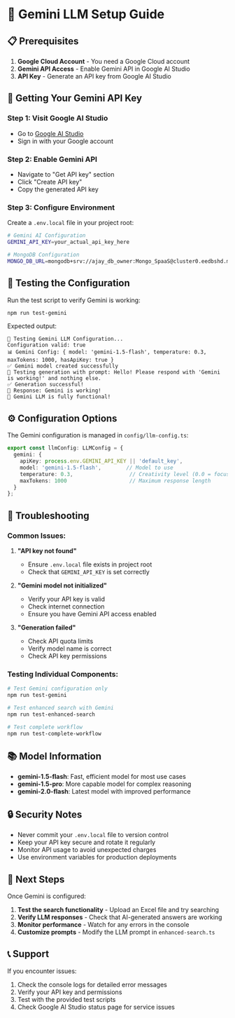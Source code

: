 # 🚀 Gemini LLM Setup Guide

## 📋 Prerequisites

1. **Google Cloud Account** - You need a Google Cloud account
2. **Gemini API Access** - Enable Gemini API in Google AI Studio
3. **API Key** - Generate an API key from Google AI Studio

## 🔑 Getting Your Gemini API Key

### Step 1: Visit Google AI Studio
- Go to [Google AI Studio](https://aistudio.google.com/)
- Sign in with your Google account

### Step 2: Enable Gemini API
- Navigate to "Get API key" section
- Click "Create API key"
- Copy the generated API key

### Step 3: Configure Environment
Create a `.env.local` file in your project root:

```bash
# Gemini AI Configuration
GEMINI_API_KEY=your_actual_api_key_here

# MongoDB Configuration  
MONGO_DB_URL=mongodb+srv://ajay_db_owner:Mongo_SpaaS@cluster0.eedbshd.mongodb.net/SpaaS
```

## 🧪 Testing the Configuration

Run the test script to verify Gemini is working:

```bash
npm run test-gemini
```

Expected output:
```
🧪 Testing Gemini LLM Configuration...
Configuration valid: true
📊 Gemini Config: { model: 'gemini-1.5-flash', temperature: 0.3, maxTokens: 1000, hasApiKey: true }
✅ Gemini model created successfully
🤖 Testing generation with prompt: Hello! Please respond with 'Gemini is working!' and nothing else.
✅ Generation successful!
📝 Response: Gemini is working!
🎉 Gemini LLM is fully functional!
```

## ⚙️ Configuration Options

The Gemini configuration is managed in `config/llm-config.ts`:

```typescript
export const llmConfig: LLMConfig = {
  gemini: {
    apiKey: process.env.GEMINI_API_KEY || 'default_key',
    model: 'gemini-1.5-flash',        // Model to use
    temperature: 0.3,                  // Creativity level (0.0 = focused, 1.0 = creative)
    maxTokens: 1000                    // Maximum response length
  }
};
```

## 🔧 Troubleshooting

### Common Issues:

1. **"API key not found"**
   - Ensure `.env.local` file exists in project root
   - Check that `GEMINI_API_KEY` is set correctly

2. **"Gemini model not initialized"**
   - Verify your API key is valid
   - Check internet connection
   - Ensure you have Gemini API access enabled

3. **"Generation failed"**
   - Check API quota limits
   - Verify model name is correct
   - Check API key permissions

### Testing Individual Components:

```bash
# Test Gemini configuration only
npm run test-gemini

# Test enhanced search with Gemini
npm run test-enhanced-search

# Test complete workflow
npm run test-complete-workflow
```

## 📚 Model Information

- **gemini-1.5-flash**: Fast, efficient model for most use cases
- **gemini-1.5-pro**: More capable model for complex reasoning
- **gemini-2.0-flash**: Latest model with improved performance

## 🔒 Security Notes

- Never commit your `.env.local` file to version control
- Keep your API key secure and rotate it regularly
- Monitor API usage to avoid unexpected charges
- Use environment variables for production deployments

## 🎯 Next Steps

Once Gemini is configured:

1. **Test the search functionality** - Upload an Excel file and try searching
2. **Verify LLM responses** - Check that AI-generated answers are working
3. **Monitor performance** - Watch for any errors in the console
4. **Customize prompts** - Modify the LLM prompt in `enhanced-search.ts`

## 📞 Support

If you encounter issues:

1. Check the console logs for detailed error messages
2. Verify your API key and permissions
3. Test with the provided test scripts
4. Check Google AI Studio status page for service issues
